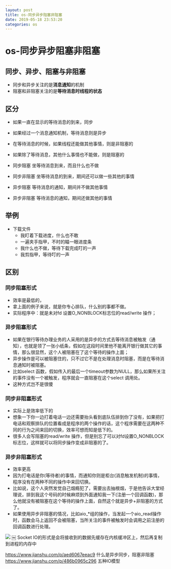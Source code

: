 ```yaml
--- 
layout: post 
title: os-同步异步阻塞非阻塞 
date: 2019-05-18 23:53:20 
categories: os 
---
```

# os-同步异步阻塞非阻塞

## 同步、异步、阻塞与非阻塞
* 同步和异步关注的是**消息通知**的机制
* 阻塞和非阻塞关注的是**等待消息时线程的状态**

## 区分
* 如果一直在显示的等待消息的到来，同步
* 如果经过一个消息通知机制，等待消息则是异步

* 在等待消息的时候，如果线程还能做其他事情，则是非阻塞的
* 如果除了等待消息，其他什么事情也不能做，则是阻塞的

* 同步阻塞 坐等待消息到来，而且什么也不做
* 同步非阻塞 坐等待消息的到来，期间还可以做一些其他的事情
* 异步阻塞 等待消息的通知，期间并不做其他事情
* 异步非阻塞  等待消息的通知，期间还做其他的事情

## 举例
* 下载文件
    * 我盯着下载进度，什么也不敢
    * 一遍夹手指甲，不时的瞄一眼进度条
    * 我什么也不做，等待下载完成叮的一声
    * 我剪指甲，等待叮的一声

## 区别

### 同步阻塞形式
* 效率是最低的，
* 拿上面的例子来说，就是你专心排队，什么别的事都不做。
* 实际程序中：就是未对fd 设置O_NONBLOCK标志位的read/write 操作；

### 异步阻塞形式
* 如果在银行等待办理业务的人采用的是异步的方式去等待消息被触发（通知），也就是领了一张小纸条，假如在这段时间里他不能离开银行做其它的事情，那么很显然，这个人被阻塞在了这个等待的操作上面；
* 异步操作是可以被阻塞住的，只不过它不是在处理消息时阻塞，而是在等待消息通知时被阻塞。
* 比如select 函数，假如传入的最后一个timeout参数为NULL，那么如果所关注的事件没有一个被触发，程序就会一直阻塞在这个select 调用处。
* 这种方式岂不是很傻

### 同步非阻塞形式
* 实际上是效率低下的
* 想象一下你一边打着电话一边还需要抬头看到底队伍排到你了没有，如果把打电话和观察排队的位置看成是程序的两个操作的话，这个程序需要在这两种不同的行为之间来回的切换，效率可想而知是低下的。
* 很多人会写阻塞的read/write 操作，但是别忘了可以对fd设置O_NONBLOCK 标志位，这样就可以将同步操作变成非阻塞的了。

### 异步非阻塞形式
* 效率更高
* 因为打电话是你(等待者)的事情，而通知你则是柜台(消息触发机制)的事情，程序没有在两种不同的操作中来回切换。
* 比如说，这个人突然发觉自己烟瘾犯了，需要出去抽根烟，于是他告诉大堂经理说，排到我这个号码的时候麻烦到外面通知我一下(注册一个回调函数)，那么他就没有被阻塞在这个等待的操作上面，自然这个就是异步+非阻塞的方式了。
* 如果使用异步非阻塞的情况，比如aio_*组的操作，当发起一个aio_read操作时，函数会马上返回不会被阻塞，当所关注的事件被触发时会调用之前注册的回调函数进行处理。

![](https://cdn.jsdelivr.net/gh/nber1994/fu0k@master/uPic/20190516184039259_1295285593.png)
￼
Socket IO的形式是会将接收到的数据先缓存在内核缓冲区上，然后再复制到进程的内存中


https://www.jianshu.com/p/aed6067eeac9 什么是异步同步，阻塞非阻塞
https://www.jianshu.com/p/486b0965c296 五种IO模型
